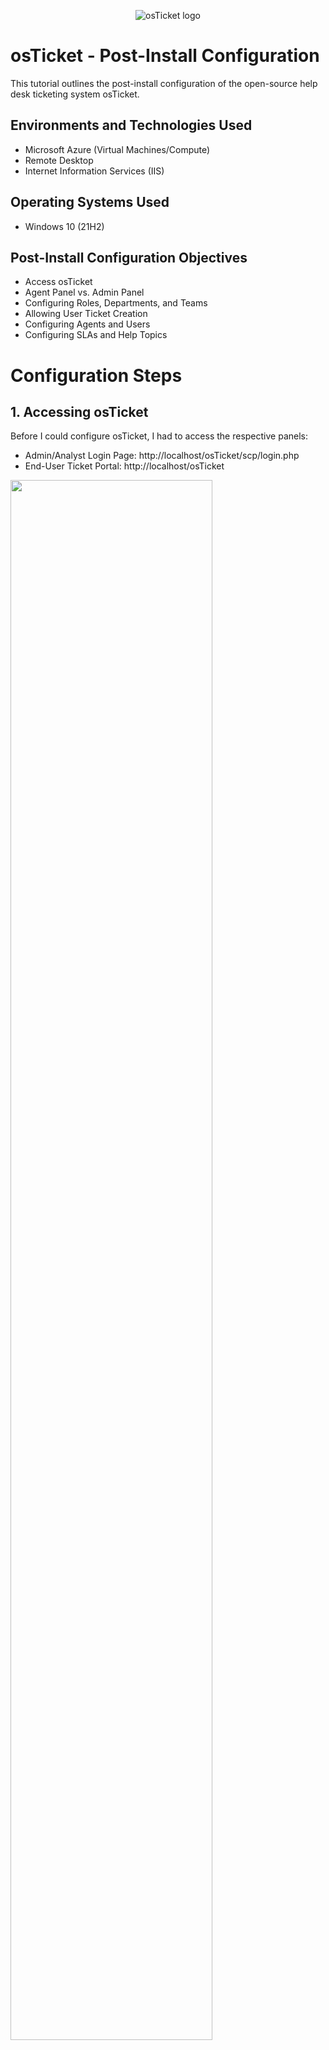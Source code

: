 <p align="center">
<img src="https://i.imgur.com/Clzj7Xs.png" alt="osTicket logo"/>
</p>

<h1>osTicket - Post-Install Configuration</h1>
This tutorial outlines the post-install configuration of the open-source help desk ticketing system osTicket.<br />

<h2>Environments and Technologies Used</h2>

- Microsoft Azure (Virtual Machines/Compute)
- Remote Desktop
- Internet Information Services (IIS)

<h2>Operating Systems Used </h2>

- Windows 10</b> (21H2)

<h2>Post-Install Configuration Objectives</h2>

- Access osTicket
- Agent Panel vs. Admin Panel
- Configuring Roles, Departments, and Teams 
- Allowing User Ticket Creation
- Configuring Agents and Users
- Configuring SLAs and Help Topics

<h1>Configuration Steps</h1>

<h2>1. Accessing osTicket</h2>
<p>
Before I could configure osTicket, I had to access the respective panels:

- Admin/Analyst Login Page: http://localhost/osTicket/scp/login.php
- End-User Ticket Portal: http://localhost/osTicket

</p>
<p>
<img src="https://i.imgur.com/r6k75l3.png" height="80%" width="80%" alt=""/>
</p>
<br />

<h2>2. Understanding the Agent Panel vs. Admin Panel</h2>
<p>
osTicket has two primary interfaces:

- Admin Panel: For configuring settings, roles, and permissions.
- Agent Panel: Where support staff manage tickets and interact with users.
</p>
<p>
<img src="https://i.imgur.com/DJmEXEB.png" height="80%" width="80%" alt=""/>
</p>
<br />
<p>
<img src="https://i.imgur.com/DJmEXEB.png" height="80%" width="80%" alt=""/>
</p>
<br />

<h2>3. Configuring Roles (Permissions Grouping)</h2>
<p>
Roles help define different permission levels for agents.

- Navigate to Admin Panel → Agents → Roles
- Example Role:
    - Supreme Admin (Full access to settings and tickets)
</p>
<p>
<img src="https://i.imgur.com/DJmEXEB.png" height="80%" width="80%" alt=""/>
</p>
<br />

<h2>4. Configuring Departments (Ticket Visibility & Assignment)</h2>
<p>
Departments help categorize tickets based on expertise.

- Go to Admin Panel → Agents → Departments
- Example Departments:
    - Help Desk
    - SysAdmins
    - Networking
</p>
<p>
<img src="https://i.imgur.com/DJmEXEB.png" height="80%" width="80%" alt=""/>
</p>
<br />

<h2>5. Configuring Teams (Cross-Department Collaboration)</h2>
<p>
Teams allow agents from different departments to collaborate.
  
- Go to Admin Panel → Agents → Teams
- Example Team:
    - Online Banking (Pulls agents from multiple departments)

</p>
<p>
<img src="https://i.imgur.com/DJmEXEB.png" height="80%" width="80%" alt=""/>
</p>
<br />

<h2>6. Allowing User Ticket Creation</h2>
<p>
By default, osTicket allows ticket creation by anyone. You can restrict this by enabling user registration.

- Navigate to Admin Panel → Settings → User Settings
- Uncheck "Unregistered users can create tickets" to require login for ticket creation.

</p>
<p>
<img src="https://i.imgur.com/DJmEXEB.png" height="80%" width="80%" alt=""/>
</p>
<br />

<h2>7. Configuring Agents (Support Staff)</h2>
<p>
Agents handle tickets and are assigned to specific departments.

- Navigate to Admin Panel → Agents → Add New
- Example Agents:
    - Sally (SysAdmins)
    - Kyle (Support)

</p>
<p>
<img src="https://i.imgur.com/DJmEXEB.png" height="80%" width="80%" alt=""/>
</p>
<br />

<h2>8. Configuring Users (Customers)</h2>
<p>
Users are the customers who submit tickets.

- Navigate to Agent Panel → Users → Add New
- Example Users:
    - Karen
    - Bobby

</p>
<p>
<img src="https://i.imgur.com/DJmEXEB.png" height="80%" width="80%" alt=""/>
</p>
<br />

<h2>9. Configuring SLAs (Service Level Agreements)</h2>
<p>
SLAs define response and resolution timeframes.

- Go to Admin Panel → Manage → SLA
- Example SLA Policies:
    - Sev-A: 1-hour grace period, 24/7 support
    - Sev-B: 4-hour grace period, 24/7 support
    - Sev-C: 8-hour grace period, business hours

</p>
<p>
<img src="https://i.imgur.com/DJmEXEB.png" height="80%" width="80%" alt=""/>
</p>
<br />

<h2>10. Configuring Help Topics (User Ticket Categorization)</h2>
<p>
Help topics simplify ticket submission by categorizing issues.

- Navigate to Admin Panel → Manage → Help Topics
- Example Topics:
    - Business Critical Outage
    - Personal Computer Issues
    - Equipment Request
    - Password Reset
    - Other

</p>
<p>
<img src="https://i.imgur.com/DJmEXEB.png" height="80%" width="80%" alt=""/>
</p>
<br />

<h1>My Conclusion</h1>
<p>
When A ticketing System (osTicket) is set up correctly it ensures a smooth and organized support experience. By configuring roles, departments, teams, agents, SLA's and help topics, an organization can strengthen its customer support efficiency.

</p>
<p>
<img src="https://i.imgur.com/DJmEXEB.png" height="80%" width="80%" alt=""/>
</p>

